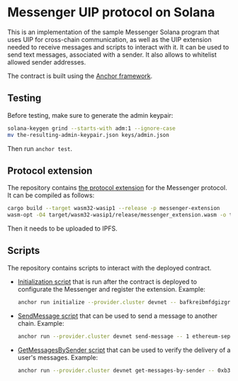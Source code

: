 # Messenger UIP protocol on Solana

This is an implementation of the sample Messenger Solana program that uses UIP
for cross-chain communication, as well as the UIP extension needed to receive
messages and scripts to interact with it. It can be used to send text messages,
associated with a sender. It also allows to whitelist allowed sender addresses.

The contract is built using the
[Anchor framework](https://www.anchor-lang.com/).

## Testing

Before testing, make sure to generate the admin keypair:

```sh
solana-keygen grind --starts-with adm:1 --ignore-case
mv the-resulting-admin-keypair.json keys/admin.json
```

Then run `anchor test`.

## Protocol extension

The repository contains
[the protocol extension](./extensions/messenger-extension) for the Messenger
protocol. It can be compiled as follows:

```sh
cargo build --target wasm32-wasip1 --release -p messenger-extension
wasm-opt -O4 target/wasm32-wasip1/release/messenger_extension.wasm -o target/wasm32-wasip1/release/messenger_extension-optimized.wasm
```

Then it needs to be uploaded to IPFS.

## Scripts

The repository contains scripts to interact with the deployed contract.

* [Initialization script](./scripts/initialize.ts) that is run after
the contract is deployed to configurate the Messenger and register the
extension. Example:
  ```sh
  anchor run initialize --provider.cluster devnet -- bafkreibmfdgizgrindzlyq3r4gu4ydl7egzgyoj3qki74dsauvmjm4scta
  ```
* [SendMessage script](./scripts/sendMessage.ts) that can be used to
send a message to another chain. Example:
  ```sh
  anchor run --provider.cluster devnet send-message -- 1 ethereum-sepolia 100 100000 "Hi from Solana!"
  ```
* [GetMessagesBySender script](./scripts/getMessagesBySender.ts) that
can be used to verify the delivery of a user's messages. Example:
  ```sh
  anchor run --provider.cluster devnet get-messages-by-sender -- 0xb3b029c49ea026bacc0901a071cf8fd0d5bde9af
  ```
